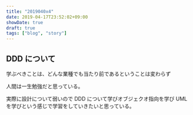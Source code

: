 ```yaml
---
title: "2019040x4"
date: 2019-04-17T23:52:02+09:00
showDate: true
draft: true
tags: ["blog", "story"]
---
```


## DDD について

学ぶべきことは、どんな業種でも当たり前であるということは変わらず

人間は一生勉強だと思っている。

実際に設計について弱いので DDD について学びオブジェクオ指向を学び UML を学びという感じで学習をしていきたいと思っている。
